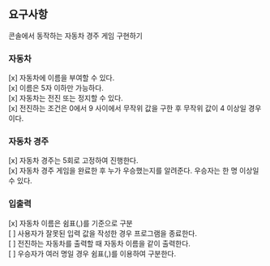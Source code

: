 ## 요구사항

콘솔에서 동작하는 자동차 경주 게임 구현하기

### 자동차

[x] 자동차에 이름을 부여할 수 있다.\
[x] 이름은 5자 이하만 가능하다.\
[x] 자동차는 전진 또는 정지할 수 있다.\
[x] 전진하는 조건은 0에서 9 사이에서 무작위 값을 구한 후 무작위 값이 4 이상일 경우이다.

### 자동차 경주

[x] 자동차 경주는 5회로 고정하여 진행한다.\
[x] 자동차 경주 게임을 완료한 후 누가 우승했는지를 알려준다. 우승자는 한 명 이상일 수 있다.

### 입출력

[x] 자동차 이름은 쉼표(,)를 기준으로 구분\
[ ] 사용자가 잘못된 입력 값을 작성한 경우 프로그램을 종료한다.\
[ ] 전진하는 자동차를 출력할 때 자동차 이름을 같이 출력한다.\
[ ] 우승자가 여러 명일 경우 쉼표(,)를 이용하여 구분한다.
